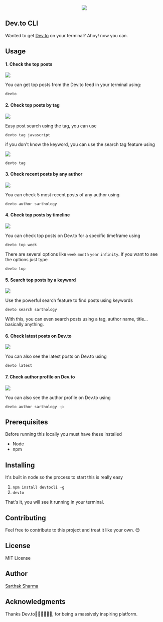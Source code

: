 <div align="center"><img src="https://i.imgur.com/XHprWPp.png"></div>

## Dev.to CLI

Wanted to get [Dev.to](https://www.dev.to/) on your terminal? Ahoy! now you can.

## Usage

#### 1. Check the top posts

![](https://media.giphy.com/media/pO3c8KoeQoUktf9Pmn/giphy.gif)

You can get top posts from the Dev.to feed in your terminal using:

```
devto
```

#### 2. Check top posts by tag

![](https://media.giphy.com/media/88iIj62WlG65FValeD/giphy.gif)

Easy post search using the tag, you can use


```
devto tag javascript
```


if you don't know the keyword, you can use the search tag feature using

![](https://media.giphy.com/media/7SHzSDVDi3M4z5o3nF/giphy.gif)

```
devto tag
```

#### 3. Check recent posts by any author

![](https://media.giphy.com/media/2sYdeNhrIJysqiS9Of/giphy.gif)

You can check 5 most recent posts of any author using

```
devto author sarthology
```

#### 4. Check top posts by timeline

![](https://media.giphy.com/media/300WBW4zkSiFNBBHNM/giphy.gif)

You can check top posts on Dev.to for a specific timeframe using

```
devto top week
```

There are several options like `week` `month` `year` `infinity`. If you want to see the options just type

```
devto top
```

#### 5. Search top posts by a keyword

![](https://media.giphy.com/media/2sj20bitpaOrwjIwGi/giphy.gif)

Use the powerful search feature to find posts using keywords

```
devto search sarthology
```

With this, you can even search posts using a tag, author name, title... basically anything.

#### 6. Check latest posts on Dev.to

![](https://media.giphy.com/media/4WFhDHwrwB8Wq2EJFv/giphy.gif)

You can also see the latest posts on Dev.to using

```
devto latest
```

#### 7. Check author profile on Dev.to

![](https://media.giphy.com/media/BGUyFk1ffyWQ98F26B/giphy.gif)

You can also see the author profile on Dev.to using

```
devto author sarthology -p
```

## Prerequisites

Before running this locally you must have these installed

- Node
- npm
## Installing

It's built in node so the process to start this is really easy

1. `npm install devtocli -g`
2. `devto`

That's it, you will see it running in your terminal.

## Contributing

Feel free to contribute to this project and treat it like your own. 😊

## License

MIT License

## Author

[Sarthak Sharma](https://twitter.com/sarthology)

## Acknowledgments

Thanks Dev.to👩🏻‍💻👨🏻‍💻, for being a massively inspiring platform.
